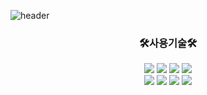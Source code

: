 ![header](https://capsule-render.vercel.app/api?type=waving&color=5DD41B&height=280&section=header&text=SoHee%20Jeong&fontSize=65&fontAlign=72)
<h3 align="center">🛠사용기술🛠</h3>

<div align="center"><img src="https://img.shields.io/badge/GitHub-181717?style=flat&logo=GitHub&logoColor=White"/> <img src="https://img.shields.io/badge/Visual Studio-5C2D91?style=flat&logo=Visual Studio&logoColor=White"/> <img src="https://img.shields.io/badge/Unity-7D7D7D?style=flat&logo=Unity&logoColor=White"/> <img src="https://img.shields.io/badge/MySQL-4479A1?style=flat&logo=Unity&logoColor=White"/></div>
<div align="center"><img src="https://img.shields.io/badge/C-E8F0F7?style=flat&logoColor=Black"/> <img src="https://img.shields.io/badge/C++-00599C?style=flat&logoColor=White"/> <img src="https://img.shields.io/badge/C Sharp-239120?style=flat&logoColor=White"/> <img src="https://img.shields.io/badge/.NET-512BD4?style=flat&logoColor=White"/></div>


